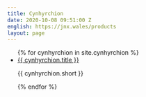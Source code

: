 ```yaml
---
title: Cynhyrchion
date: 2020-10-08 09:51:00 Z
english: https://jnx.wales/products
layout: page
---
```


<ul>
  {% for cynhyrchion in site.cynhyrchion %}
    <li>
      <a href="{{ product.url }}">{{ cynhyrchion.title }}</a>
<p>{{ cynhyrchion.short }}</p>
    </li>
  {% endfor %}
</ul>